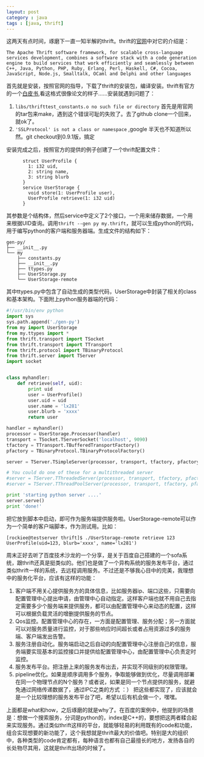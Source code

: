 ```yaml
---
layout: post
category : java
tags : [java, thrift]
---
```

这两天有点时间，琢磨下一直一知半解的thrift。thrift的[官网](http://thrift.apache.org/)中对它的介绍是：

```
The Apache Thrift software framework, for scalable cross-language services development, combines a software stack with a code generation engine to build services that work efficiently and seamlessly between C++, Java, Python, PHP, Ruby, Erlang, Perl, Haskell, C#, Cocoa, JavaScript, Node.js, Smalltalk, OCaml and Delphi and other languages
```

首先就是安装，按照官网的指导，下载了thrift的安装包，编译安装。thrift有官方的一个[白皮书](http://thrift.apache.org/static/files/thrift-20070401.pdf),看这格式很像论文的样子……安装就遇到问题了：
1. `libs/thrifttest_constants.o no such file or directory` 首先是用官网的tar包来make，遇到这个错误可耻的失败了。去了github clone一个回来，就ok了。
2. `'SSLProtocol' is not a class or namespace` ,google 半天也不知道所以然。git checkout到0.9.1版，搞定

安装完成之后，按照官方的提供的例子创建了一个thrift配置文件：

```
      struct UserProfile {
        1: i32 uid,
        2: string name,
        3: string blurb
      }
      service UserStorage {
        void store(1: UserProfile user),
        UserProfile retrieve(1: i32 uid)
      }
```

其参数是个结构体，然后service中定义了2个接口，一个用来储存数据，一个用来根据UID查询。调用`thrift --gen py my.thrift`，就可以生成python的代码，用于编写python的客户端和服务器端。生成文件的结构如下：

```
gen-py/
├── __init__.py
└── my
    ├── constants.py
    ├── __init__.py
    ├── ttypes.py
    ├── UserStorage.py
    └── UserStorage-remote
```
其中ttypes.py中包含了自动生成的类型代码，UserStorage中封装了相关的class和基本架构。下面附上python服务器端的代码：

```python
#!/usr/bin/env python
import sys
sys.path.append('./gen-py')
from my import UserStorage
from my.ttypes import *
from thrift.transport import TSocket
from thrift.transport import TTransport
from thrift.protocol import TBinaryProtocol
from thrift.server import TServer
import socket


class myhandler:
    def retrieve(self, uid):
        print uid
        user = UserProfile()
        user.uid = uid
        user.name = 'lx281'
        user.blurb = 'xxxx'
        return user

handler = myhandler()
processor = UserStorage.Processor(handler)
transport = TSocket.TServerSocket('localhost', 9090)
tfactory = TTransport.TBufferedTransportFactory()
pfactory = TBinaryProtocol.TBinaryProtocolFactory()

server = TServer.TSimpleServer(processor, transport, tfactory, pfactory)

# You could do one of these for a multithreaded server
#server = TServer.TThreadedServer(processor, transport, tfactory, pfactory)
#server = TServer.TThreadPoolServer(processor, transport, tfactory, pfactory)

print 'starting python server ....'
server.serve()
print 'done!'
```

把它放到脚本中启动，即可作为服务端提供服务啦。UserStorage-remote可以作为一个简单的客户端脚本，作为测试用。比如：

```
[rockiee@testserver thrift]$ ./UserStorage-remote retrieve 123
UserProfile(uid=123, blurb='xxxx', name='lx281')
```

周末正好去听了百度技术沙龙的一个分享，是关于百度自己搭建的一个sofa系统，跟thrift还真是挺类似的。他们也是做了一个异构系统的服务发布平台，通过类似thrift一样的系统，去远程调用服务。不过还是不够我心目中的完美，我理想中的服务化平台，应该有这样的功能：

1. 客户端不用关心提供服务方的具体信息，比如服务器ip、端口这些，只需要向配置管理中心提出申请，由管理中心自动指定。这样客户端也就不用自己去指定需要多少个服务端来提供服务，都可以由配置管理中心来动态的配置，这样可以根据负载灵活的增删提供服务的节点。
2. Qos监控。配置管理中心的存在，一方面是配置管理、服务分配；另一方面就可以对服务质量进行监控，对于那些响应时间超长或者占用资源过多的服务端、客户端发出告警。
3. 服务注册自动化。服务端启动之后自动的向配置管理中心注册自己的信息，服务端要实现基本的监控接口并提供给配置管理中心，由配置管理中心负责定时监控。
4. 服务发布平台。把注册上来的服务发布出去，并实现不同级别的权限管理。
5. pipeline优化。如果是顺序调用多个服务，争取能够做到优化，尽量调用部署在同一个物理节点的N个服务？或者说，如果是同一个节点提供的服务，就避免通过网络传递数据了，通过IPC之类的方式 ：）
把这些都实现了，应该就会是一个比较理想的服务发布平台了吧，希望以后有机会做一个，嘿嘿。

上面都是what和how，之后琢磨的就是why了。在百度的案例中，他提到的场景是：想做一个搜索服务，分词是python的，index是C++的，要想把这两者糅合起来实现服务。通过类似thrift这样的平台，就能够轻易的利用既有的code和功能，组合实现想要的新功能了，这个我想就是thrift最大的价值吧。特别是大的组织中，各种类型的code肯定都有，每种语言也都有自己最擅长的地方，发扬各自的长处物尽其用，这就是thrift出场的时候了。
